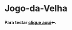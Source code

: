 # Jogo-da-Velha

#### Para testar [clique aqui](https://davimdolabella.github.io/Jogo-da-Velha/)⬅️.
